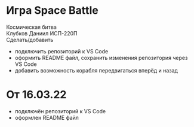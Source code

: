 # Игра Space Battle
Космическая битва  
Клубков Даниил ИСП-220П  
Сделать/добавить  
- подключить репозиторий к VS Code
- оформить README файл, сохранить изменения репозитория через VS Code
- добавить возможность корабля передвигаться вперёд и назад
# От 16.03.22
- подключён репозиторий к VS Code
- оформлен README файл

